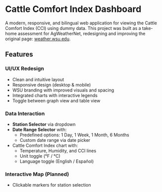 # Cattle Comfort Index Dashboard

A modern, responsive, and bilingual web application for viewing the Cattle Comfort Index (CCI) using dummy data. This project was built as a take-home assessment for AgWeatherNet, redesigning and improving the original page: [weather.wsu.edu](https://weather.wsu.edu/?p=120250).

## Features

### UI/UX Redesign
- Clean and intuitive layout
- Responsive design (desktop & mobile)
- WSU branding with improved visuals and spacing
- Integrated charts with interactive legends
- Toggle between graph view and table view

### Data Interaction
- **Station Selector** via dropdown
- **Date Range Selector** with:
  - Predefined options: 1 Day, 1 Week, 1 Month, 6 Months
  - Custom date range via date picker
- Cattle Comfort Index chart with:
  - Temperature, Humidity, and CCI lines
  - Unit toggle (°F / °C)
  - Language toggle (English / Español)

### Interactive Map (Planned)
- Clickable markers for station selection
